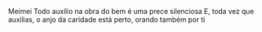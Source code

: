 Meimei
Todo auxílio na obra do bem é uma prece silenciosa
E, toda vez que auxilias, o anjo da caridade está perto, orando também por ti
